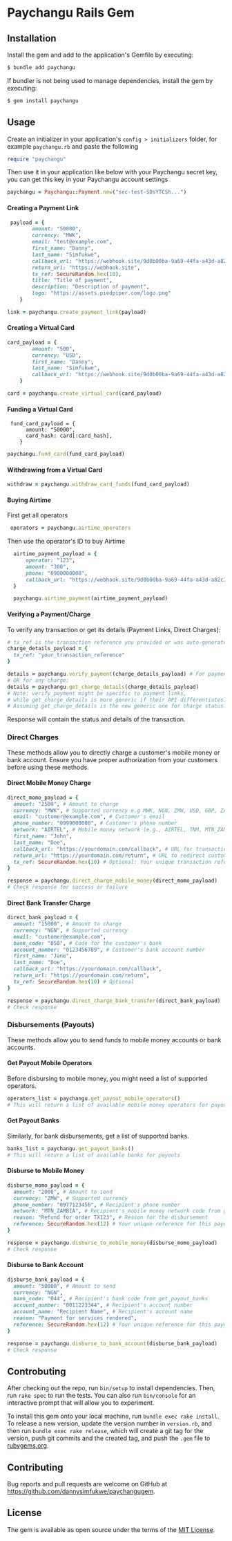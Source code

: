 # Paychangu Rails Gem

## Installation

Install the gem and add to the application's Gemfile by executing:

```ruby
$ bundle add paychangu
```

If bundler is not being used to manage dependencies, install the gem by executing:

```ruby    
$ gem install paychangu
```

## Usage

Create an initializer in your application's `config > initializers` folder, for example `paychangu.rb` and paste the following

```ruby
require "paychangu"
```

Then use it in your application like below with your Paychangu secret key, you can get this key in your Paychangu account settings

```ruby
paychangu = Paychangu::Payment.new("sec-test-SDsYTCSh...")
```

#### Creating a Payment Link

```ruby
 payload = {
        amount: "50000",
        currency: "MWK",
        email: "test@example.com",
        first_name: "Danny",
        last_name: "Simfukwe",
        callback_url: "https://webhook.site/9d0b00ba-9a69-44fa-a43d-a82c33c36fdc",
        return_url: "https://webhook.site",
        tx_ref: SecureRandom.hex(10),
        title: "Title of payment",
        description: "Description of payment",
        logo: "https://assets.piedpiper.com/logo.png"
    }
```

 ```ruby
link = paychangu.create_payment_link(payload)
```

 #### Creating a Virtual Card

```ruby
card_payload = {
        amount: "500",
        currency: "USD",
        first_name: "Danny",
        last_name: "Simfukwe",
        callback_url: "https://webhook.site/9d0b00ba-9a69-44fa-a43d-a82c33c36fdc"
    }
```

```ruby 
card = paychangu.create_virtual_card(card_payload)
```

 #### Funding a Virtual Card

```rbuy
 fund_card_payload = {
      amount: "50000",
      card_hash: card[:card_hash],
    }
```

 ```ruby 
paychangu.fund_card(fund_card_payload)
```

 #### Withdrawing from a Virtual Card

  ```ruby 
withdraw = paychangu.withdraw_card_funds(fund_card_payload)
```

  #### Buying Airtime

  First get all operators

  ```ruby
   operators = paychangu.airtime_operators

  ```

  Then use the operator's ID to buy Airtime

  ```ruby
    airtime_payment_payload = {
        operator: "123",
        amount: "300",
        phone: "0900000000",
        callback_url: "https://webhook.site/9d0b00ba-9a69-44fa-a43d-a82c33c36fdc"
    }

    paychangu.airtime_payment(airtime_payment_payload)
  ```

#### Verifying a Payment/Charge

To verify any transaction or get its details (Payment Links, Direct Charges):

```ruby
# tx_ref is the transaction reference you provided or was auto-generated
charge_details_payload = {
  tx_ref: "your_transaction_reference"
}

details = paychangu.verify_payment(charge_details_payload) # For payment links (existing)
# OR for any charge:
details = paychangu.get_charge_details(charge_details_payload)
# Note: verify_payment might be specific to payment links,
# while get_charge_details is more generic if their API differentiates.
# Assuming get_charge_details is the new generic one for charge status.
```
Response will contain the status and details of the transaction.

### Direct Charges

These methods allow you to directly charge a customer's mobile money or bank account. Ensure you have proper authorization from your customers before using these methods.

#### Direct Mobile Money Charge

```ruby
direct_momo_payload = {
  amount: "2500", # Amount to charge
  currency: "MWK", # Supported currency e.g MWK, NGN, ZMW, USD, GBP, ZAR
  email: "customer@example.com", # Customer's email
  phone_number: "0999000000", # Customer's phone number
  network: "AIRTEL", # Mobile money network (e.g., AIRTEL, TNM, MTN_ZAMBIA)
  first_name: "John",
  last_name: "Doe",
  callback_url: "https://yourdomain.com/callback", # URL for transaction status updates
  return_url: "https://yourdomain.com/return", # URL to redirect customer after attempt
  tx_ref: SecureRandom.hex(10) # Optional: Your unique transaction reference
}

response = paychangu.direct_charge_mobile_money(direct_momo_payload)
# Check response for success or failure
```

#### Direct Bank Transfer Charge

```ruby
direct_bank_payload = {
  amount: "15000", # Amount to charge
  currency: "NGN", # Supported currency
  email: "customer@example.com",
  bank_code: "058", # Code for the customer's bank
  account_number: "0123456789", # Customer's bank account number
  first_name: "Jane",
  last_name: "Doe",
  callback_url: "https://yourdomain.com/callback",
  return_url: "https://yourdomain.com/return",
  tx_ref: SecureRandom.hex(10) # Optional
}

response = paychangu.direct_charge_bank_transfer(direct_bank_payload)
# Check response
```

### Disbursements (Payouts)

These methods allow you to send funds to mobile money accounts or bank accounts.

#### Get Payout Mobile Operators

Before disbursing to mobile money, you might need a list of supported operators.

```ruby
operators_list = paychangu.get_payout_mobile_operators()
# This will return a list of available mobile money operators for payouts
```

#### Get Payout Banks

Similarly, for bank disbursements, get a list of supported banks.

```ruby
banks_list = paychangu.get_payout_banks()
# This will return a list of available banks for payouts
```

#### Disburse to Mobile Money

```ruby
disburse_momo_payload = {
  amount: "2000", # Amount to send
  currency: "ZMW", # Supported currency
  phone_number: "0977123456", # Recipient's phone number
  network: "MTN_ZAMBIA", # Recipient's mobile money network code from get_payout_mobile_operators
  reason: "Refund for order TX123", # Reason for the disbursement
  reference: SecureRandom.hex(12) # Your unique reference for this payout
}

response = paychangu.disburse_to_mobile_money(disburse_momo_payload)
# Check response
```

#### Disburse to Bank Account

```ruby
disburse_bank_payload = {
  amount: "50000", # Amount to send
  currency: "NGN",
  bank_code: "044", # Recipient's bank code from get_payout_banks
  account_number: "0011223344", # Recipient's account number
  account_name: "Recipient Name", # Recipient's account name
  reason: "Payment for services rendered",
  reference: SecureRandom.hex(12) # Your unique reference for this payout
}

response = paychangu.disburse_to_bank_account(disburse_bank_payload)
# Check response
```

## Controbuting

After checking out the repo, run `bin/setup` to install dependencies. Then, run `rake spec` to run the tests. You can also run `bin/console` for an interactive prompt that will allow you to experiment.

To install this gem onto your local machine, run `bundle exec rake install`. To release a new version, update the version number in `version.rb`, and then run `bundle exec rake release`, which will create a git tag for the version, push git commits and the created tag, and push the `.gem` file to [rubygems.org](https://rubygems.org).

## Contributing

Bug reports and pull requests are welcome on GitHub at https://github.com/dannysimfukwe/paychangugem.

## License

The gem is available as open source under the terms of the [MIT License](https://opensource.org/licenses/MIT).
